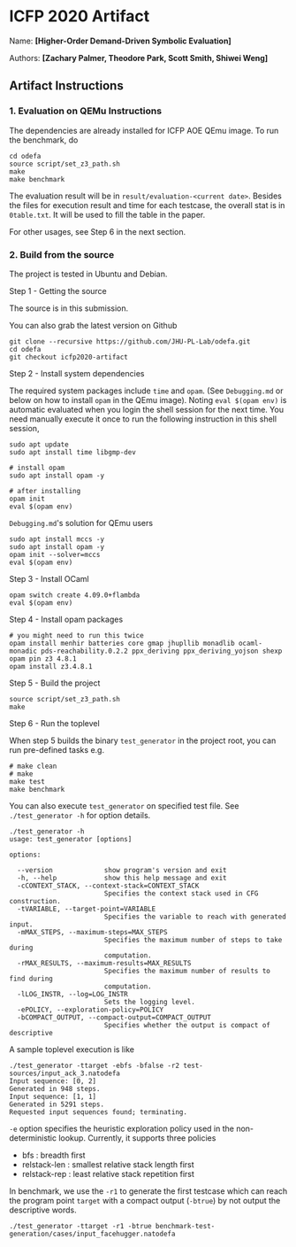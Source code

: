 # ICFP 2020 Artifact

Name:    **[Higher-Order Demand-Driven Symbolic Evaluation]**

Authors: **[Zachary Palmer, Theodore Park, Scott Smith, Shiwei Weng]**


## Artifact Instructions

### 1. Evaluation on QEMu Instructions

The dependencies are already installed for ICFP AOE QEmu image. To run the benchmark, do

```
cd odefa
source script/set_z3_path.sh
make
make benchmark
```

The evaluation result will be in `result/evaluation-<current date>`. Besides the files for execution result and time for each testcase, the overall stat is in `0table.txt`. It will be used to fill the table in the paper.

For other usages, see Step 6 in the next section.

### 2. Build from the source

The project is tested in Ubuntu and Debian.

Step 1 - Getting the source

The source is in this submission. 

You can also grab the latest version on Github

```
git clone --recursive https://github.com/JHU-PL-Lab/odefa.git
cd odefa
git checkout icfp2020-artifact 
```

Step 2 - Install system dependencies

The required system packages include `time` and `opam`. (See `Debugging.md` or below on how to install `opam` in the QEmu image). Noting `eval $(opam env)` is automatic evaluated when you login the shell session for the next time. You need manually execute it once to run the following instruction in this shell session,

```
sudo apt update
sudo apt install time libgmp-dev

# install opam
sudo apt install opam -y

# after installing
opam init
eval $(opam env)
```

`Debugging.md`'s solution for QEmu users
```
sudo apt install mccs -y
sudo apt install opam -y
opam init --solver=mccs
eval $(opam env)
```

Step 3 - Install OCaml

```
opam switch create 4.09.0+flambda
eval $(opam env)
```

Step 4 - Install opam packages

```
# you might need to run this twice
opam install menhir batteries core gmap jhupllib monadlib ocaml-monadic pds-reachability.0.2.2 ppx_deriving ppx_deriving_yojson shexp
opam pin z3 4.8.1
opam install z3.4.8.1
```

Step 5 - Build the project

```
source script/set_z3_path.sh
make
```

Step 6 - Run the toplevel

When step 5 builds the binary `test_generator` in the project root, you can run pre-defined tasks e.g.

```
# make clean
# make
make test
make benchmark
```

You can also execute `test_generator` on specified test file. See `./test_generator -h` for option details.

```
./test_generator -h
usage: test_generator [options]

options:

  --version             show program's version and exit
  -h, --help            show this help message and exit
  -cCONTEXT_STACK, --context-stack=CONTEXT_STACK
                        Specifies the context stack used in CFG construction.
  -tVARIABLE, --target-point=VARIABLE
                        Specifies the variable to reach with generated input.
  -mMAX_STEPS, --maximum-steps=MAX_STEPS
                        Specifies the maximum number of steps to take during
                        computation.
  -rMAX_RESULTS, --maximum-results=MAX_RESULTS
                        Specifies the maximum number of results to find during
                        computation.
  -lLOG_INSTR, --log=LOG_INSTR
                        Sets the logging level.
  -ePOLICY, --exploration-policy=POLICY
  -bCOMPACT_OUTPUT, --compact-output=COMPACT_OUTPUT
                        Specifies whether the output is compact of descriptive
```

A sample toplevel execution is like

```
./test_generator -ttarget -ebfs -bfalse -r2 test-sources/input_ack_3.natodefa
Input sequence: [0, 2]
Generated in 948 steps.
Input sequence: [1, 1]
Generated in 5291 steps.
Requested input sequences found; terminating.
```

`-e` option specifies the heuristic exploration policy used in the non-deterministic lookup. Currently, it supports three policies

- bfs : breadth first
- relstack-len : smallest relative stack length first
- relstack-rep : least relative stack repetition first

In benchmark, we use the `-r1` to generate the first testcase which can reach the program point `target` with a compact output (`-btrue`) by not output the descriptive words.

```
./test_generator -ttarget -r1 -btrue benchmark-test-generation/cases/input_facehugger.natodefa
```
